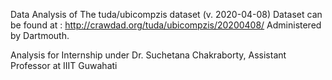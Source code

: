 
Data Analysis of The tuda/ubicompzis dataset (v. 2020-04-08) 
Dataset can be found at :  http://crawdad.org/tuda/ubicompzis/20200408/
Administered by Dartmouth. 

Analysis for Internship under Dr. Suchetana Chakraborty, Assistant Professor at IIIT Guwahati


